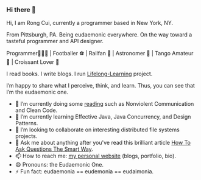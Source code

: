 ### Hi there 👋

Hi, I am Rong Cui, currently a programmer based in New York, NY.

From Pittsburgh, PA. Being eudaemonic everywhere. On the way toward a tasteful programmer and API designer.

Programmer👨🏻‍💻 | Footballer ⚽️ | Railfan 🚂 | Astronomer 🔭 | Tango Amateur 🕺 | Croissant Lover 🥐

I read books. I write blogs. I run [Lifelong-Learning](https://github.com/eudaemonic-one/Lifelong-Learning) project.

I’m happy to share what I perceive, think, and learn. Thus, you can see that I’m the eudaemonic one.

- 🔭 I’m currently doing some [reading](./reading-list.md) such as Nonviolent Communication and Clean Code.
- 🌱 I’m currently learning Effective Java, Java Concurrency, and Design Patterns.
- 👯 I’m looking to collaborate on interesting distributed file systems projects.
- 💬 Ask me about anything after you've read this brilliant article [How To Ask Questions The Smart Way](http://www.catb.org/~esr/faqs/smart-questions.html).
- 📫 How to reach me: [my personal website](https://www.eudaemonic.one/) (blogs, portfolio, bio). 
- 😄 Pronouns: the Eudaemonic One.
- ⚡ Fun fact: eudaemonia == eudemonia == eudaimonia.
